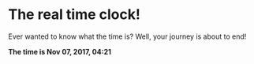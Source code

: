 # The real time clock!

Ever wanted to know what the time is? Well, your journey is about to end!

**The time is Nov 07, 2017, 04:21**